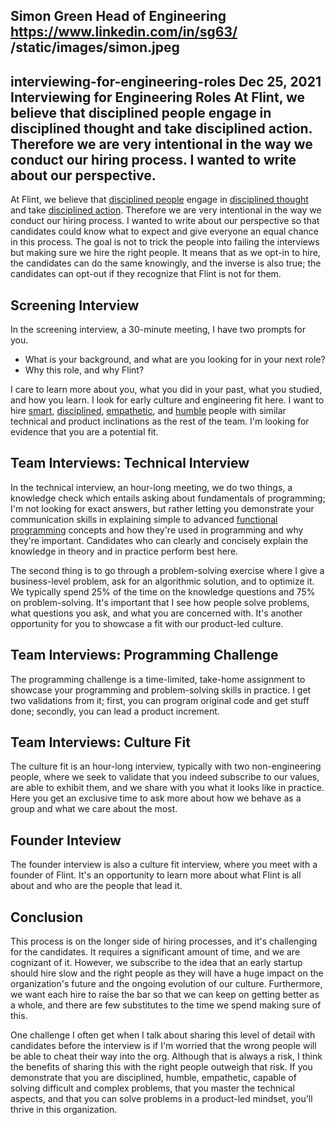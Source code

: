 Simon Green
Head of Engineering
https://www.linkedin.com/in/sg63/
/static/images/simon.jpeg
---
interviewing-for-engineering-roles
Dec 25, 2021
Interviewing for Engineering Roles
At Flint, we believe that disciplined people engage in disciplined thought and take disciplined action. Therefore we are very intentional in the way we conduct our hiring process. I wanted to write about our perspective.
---
At Flint, we believe that [disciplined people](https://www.jimcollins.com/concepts/a-culture-of-discipline.html) engage in [disciplined thought](https://www.jimcollins.com/concepts/a-culture-of-discipline.html) and take [disciplined action](https://www.jimcollins.com/concepts/a-culture-of-discipline.html). Therefore we are very intentional in the way we conduct our hiring process. I wanted to write about our perspective so that candidates could know what to expect and give everyone an equal chance in this process. The goal is not to trick the people into failing the interviews but making sure we hire the right people. It means that as we opt-in to hire, the candidates can do the same knowingly, and the inverse is also true; the candidates can opt-out if they recognize that Flint is not for them.

## Screening Interview
In the screening interview, a 30-minute meeting, I have two prompts for you.
 - What is your background, and what are you looking for in your next role?
 - Why this role, and why Flint?

I care to learn more about you, what you did in your past, what you studied, and how you learn. I look for early culture and engineering fit here. I want to hire [smart](/blog/culture), [disciplined](/blog/culture), [empathetic](/blog/culture), and [humble](/blog/culture) people with similar technical and product inclinations as the rest of the team. I'm looking for evidence that you are a potential fit.

## Team Interviews: Technical Interview
In the technical interview, an hour-long meeting, we do two things, a knowledge check which entails asking about fundamentals of programming; I'm not looking for exact answers, but rather letting you demonstrate your communication skills in explaining simple to advanced [functional programming](/blog/hiring-secret) concepts and how they're used in programming and why they're important. Candidates who can clearly and concisely explain the knowledge in theory and in practice perform best here.

The second thing is to go through a problem-solving exercise where I give a business-level problem, ask for an algorithmic solution, and to optimize it. We typically spend 25% of the time on the knowledge questions and 75% on problem-solving. It's important that I see how people solve problems, what questions you ask, and what you are concerned with. It's another opportunity for you to showcase a fit with our product-led culture.

## Team Interviews: Programming Challenge
The programming challenge is a time-limited, take-home assignment to showcase your programming and problem-solving skills in practice. I get two validations from it; first, you can program original code and get stuff done; secondly, you can lead a product increment.

## Team Interviews: Culture Fit
The culture fit is an hour-long interview, typically with two non-engineering people, where we seek to validate that you indeed subscribe to our values, are able to exhibit them, and we share with you what it looks like in practice. Here you get an exclusive time to ask more about how we behave as a group and what we care about the most.

## Founder Inteview
The founder interview is also a culture fit interview, where you meet with a founder of Flint. It's an opportunity to learn more about what Flint is all about and who are the people that lead it.

## Conclusion
This process is on the longer side of hiring processes, and it's challenging for the candidates. It requires a significant amount of time, and we are cognizant of it. However, we subscribe to the idea that an early startup should hire slow and the right people as they will have a huge impact on the organization's future and the ongoing evolution of our culture. Furthermore, we want each hire to raise the bar so that we can keep on getting better as a whole, and there are few substitutes to the time we spend making sure of this.

One challenge I often get when I talk about sharing this level of detail with candidates before the interview is if I'm worried that the wrong people will be able to cheat their way into the org. Although that is always a risk, I think the benefits of sharing this with the right people outweigh that risk. If you demonstrate that you are disciplined, humble, empathetic, capable of solving difficult and complex problems, that you master the technical aspects, and that you can solve problems in a product-led mindset, you'll thrive in this organization.